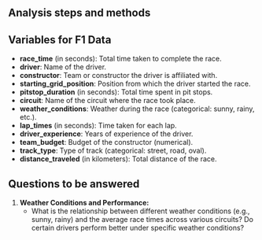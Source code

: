 ## Analysis steps and methods

## Variables for F1 Data

- **race_time** (in seconds): Total time taken to complete the race.
- **driver**: Name of the driver.
- **constructor**: Team or constructor the driver is affiliated with.
- **starting_grid_position**: Position from which the driver started the race.
- **pitstop_duration** (in seconds): Total time spent in pit stops.
- **circuit**: Name of the circuit where the race took place.
- **weather_conditions**: Weather during the race (categorical: sunny, rainy, etc.).
- **lap_times** (in seconds): Time taken for each lap.
- **driver_experience**: Years of experience of the driver.
- **team_budget**: Budget of the constructor (numerical).
- **track_type**: Type of track (categorical: street, road, oval).
- **distance_traveled** (in kilometers): Total distance of the race.

## Questions to be answered

1. **Weather Conditions and Performance:**
   - What is the relationship between different weather conditions (e.g., sunny, rainy) and the average race times across various circuits? Do certain drivers perform better under specific weather conditions?
